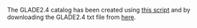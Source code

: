 The GLADE2.4 catalog has been created using [this script](https://git.ligo.org/cbc-cosmo/gwcosmo/-/blob/pending_review/scripts_galaxy_catalogs/GLADE2.4/make_glade_catalog.py) and by downloading the GLADE2.4 txt file from [here](http://aquarius.elte.hu/glade/GLADE_2.4.txt).
